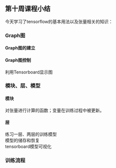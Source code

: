 ## 第十周课程小结
今天学习了tensorflow的基本用法以及张量相关的知识：
### Graph图
#### Graph图的建立
#### Graph图控制
利用Tensorboard显示图

### 模块、层、模型
#### 模块
对张量进行计算的函数；变量在训练过程中被更新。
#### 层
练习一层、两层的训练模型\
模型的储存和恢复\
tensorboard模型可视化

### 训练流程